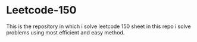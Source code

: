 # Leetcode-150
This is the repository in which i solve leetcode 150 sheet in this repo i solve problems using most efficient and easy method.
